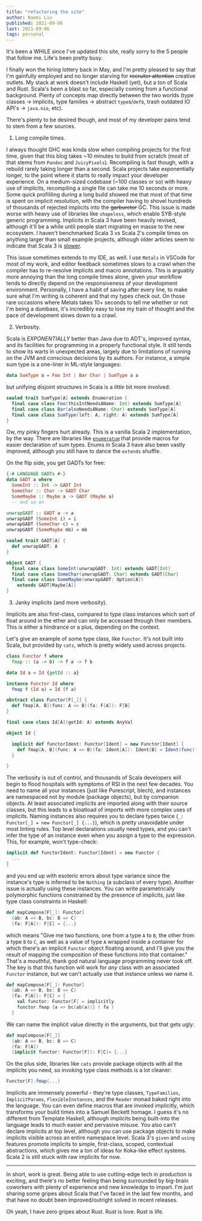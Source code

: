 ```yaml
---
title: "refactoring the site"
author: Naomi Liu
published: 2021-09-06
last: 2021-09-06
tags: personal
---
```


It's been a WHILE since I've updated this site, really sorry to the 5 people that follow me. Life's been pretty busy.

I finally won the hiring lottery back in May, and I'm pretty pleased to say that I'm gainfully employed and no longer starving for ~~recruiter attention~~ creative outlets. My stack at work doesn't include Haskell (yet), but a ton of Scala and Rust. Scala's been a blast so far, especially coming from a functional background. Plenty of concepts map directly between the two worlds (type classes -> implicits, type families -> abstract `type`s/`def`s, trash outdated IO API's -> `java.nio`, etc).

There's plenty to be desired though, and most of my developer pains tend to stem from a few sources.

1. Long compile times.

I always thought GHC was kinda slow when compiling projects for the first time, given that this blog takes ~10 minutes to build from scratch (most of that stems from `Pandoc` and `JuicyPixels`). Recompiling is fast though, with a rebuild rarely taking longer than a second. Scala projects take exponentially longer, to the point where it starts to really impact your developer experience. On a medium-sized codebase (~100 classes or so) with heavy use of implicits, recompiling a single file can take me 10 seconds or more. Some quick profililing during a long build showed me that most of that time is spent on implicit resolution, with the compiler having to shovel hundreds of thousands of rejected implicits into the ~~garburetor~~ GC. This issue is made worse with heavy use of libraries like `shapeless`, which enable SYB-style generic programming. Implicits in Scala 3 have been heavily revised, although it'll be a while until people start migrating en masse to the new ecosystem. I haven't benchmarked Scala 3 vs Scala 2's compile times on anything larger than small example projects, although older articles seem to indicate that Scala 3 is [slower](https://betterprogramming.pub/scala-almost-succeeded-c3b1028b02c5?gi=fe8cdf438d4e#:~:text=The%20Scala%203%20compiler%20is,leave%20gaps%20in%20the%20ecosystem.). 

This issue sometimes extends to my IDE, as well. I use `Metals` in VSCode for most of my work, and editor feedback sometimes slows to a crawl when the compiler has to re-resolve implicits and macro annotations. This is arguably more annoying than the long compile times alone, given your workflow tends to directly depend on the responsiveness of your development environment. Personally, I have a habit of saving after every line, to make sure what I'm writing is coherent and that my types check out. On those rare occasions where Metals takes 10+ seconds to tell me whether or not I'm being a dumbass, it's incredibly easy to lose my train of thought and the pace of development slows down to a crawl.

2. Verbosity.

Scala is *EXPONENTIALLY* better than Java due to ADT's, improved syntax, and its facilities for programming in a properly functional style. It still tends to show its warts in unexpected areas, largely due to limitations of running on the JVM and conscious decisions by its authors. For instance, a simple sum type is a one-liner in ML-style languages:

```haskell
data SumType a = Foo Int | Bar Char | SumType a a
```

but unifying disjoint structures in Scala is a *little* bit more involved:

```scala
sealed trait SumType[A] extends Enumeration {
  final case class Foo(thisIntNeedsAName: Int) extends SumType[A]
  final case class Bar(alsoNeedsAName: Char) extends SumType[A]
  final case class SumType(left: A, right: A) extends SumType[A]
}
```

Ow, my pinky fingers hurt already. This is a vanilla Scala 2 implementation, by the way. There are libraries like [`enumeratum`](https://github.com/lloydmeta/enumeratum) that provide macros for easier declaration of sum types. Enums in Scala 3 have also been vastly improved, although you still have to dance the `extends` shuffle.

On the flip side, you get GADTs for free:

```haskell
{-# LANGUAGE GADTs #-}
data GADT a where
  SomeInt :: Int -> GADT Int
  SomeChar :: Char -> GADT Char
  SomeMaybe :: Maybe a -> GADT (Maybe a)
  -- and so on

unwrapGADT :: GADT a -> a
unwrapGADT (SomeInt i) = i
unwrapGADT (SomeChar c) = c
unwrapGADT (SomeMaybe mb) = mb
```

```scala
sealed trait GADT[A] {
  def unwrapGADT: A
}

object GADT {
  final case class SomeInt(unwrapGADT: Int) extends GADT[Int]
  final case class SomeChar(unwrapGADT: Char) extends GADT[Char]
  final case class SomeMaybe(unwrapGADT: Option[A]) 
    extends GADT[Maybe[A]]
}
```

3. Janky implicits (and more verbosity).

Implicits are also first-class, compared to type class instances which sort of float around in the ether and can only be accessed through their members. This is either a hindrance or a plus, depending on the context.

Let's give an example of some type class, like `Functor`. It's not built into Scala, but provided by `cats`, which is pretty widely used across projects.

```haskell
class Functor f where
  fmap :: (a -> b) -> f a -> f b

data Id a = Id {getId :: a} 

instance Functor Id where
  fmap f (Id a) = Id (f a)
```

```scala
abstract class Functor[F[_]] {
  def fmap[A, B](func: A => B)(fa: F[A]): F[B]
}

final case class Id[A](getId: A) extends AnyVal

object Id {

  implicit def functorIdent: Functor[Ident] = new Functor[Ident] {
    def fmap[A, B](func: A => B)(fa: Ident[A]): Ident[B] = Ident(func(fa.getId))
  }

}
```

The verbosity is out of control, and thousands of Scala developers will begin to flood hospitals with symptoms of RSI in the next few decades. You need to name all your instances (just like Purescript, blech), and instances are namespaced not by module (package objects), but by companion objects. At least associated implicits are imported along with their source classes, but this leads to a bloatload of imports with more complex uses of implicits. Naming instances also requires you to declare types twice (`_: Functor[_] = new Functor[_] {...}`), which is pretty unavoidable under most linting rules. Top level declarations usually need types, and you can't infer the type of an instance even when you assign a type to the expression. This, for example, won't type-check:

```scala
implicit def functorIdent: Functor[Ident] = new Functor {
  ...
}
```

and you end up with esoteric errors about type variance since the instance's type is inferred to be `Nothing` (a subclass of every type). Another issue is actually using these instances. You can write parametrically polymorphic functions constrained by the presence of implicits, just like type class constraints in Haskell:

```scala
def mapCompose[F[_]: Functor]
  (ab: A => B, bc: B => C)
  (fa: F[A]): F[C] = {...}
```

which means "Give me two functions, one from a type `A` to `B`, the other from a type `B` to `C`, as well as a value of type `A` wrapped inside a container for which there's an implicit `Functor` object floating around, and I'll give you the result of mapping the composition of these functions into that container." That's a mouthful, thank god natural language programming never took off. The key is that this function will work for *any* class with an associated `Functor` instance, but we can't actually use that instance unless we name it.

```scala
def mapCompose[F[_]: Functor]
  (ab: A => B, bc: B => C)
  (fa: F[A]): F[C] = {
    val functor: Functor[F] = implicitly
    functor.fmap {a => bc(ab(a))} ( fa )
  }
```

We can name the implicit value directly in the arguments, but that gets ugly: 

```scala
def mapCompose[F[_]]
  (ab: A => B, bc: B => C)
  (fa: F[A])
  (implicit functor: Functor[F]): F[C]= {...}
```

On the plus side, libraries like `cats` provide package objects with all the implicits you need, so invoking type class methods is a lot cleaner:

```scala
Functor[F].fmap(...)
```

Implicits are immensely powerful - they're type classes, `TypeFamilies`, `ImplicitParams`, `FlexibleInstances`, and the `Reader` monad baked right into the language. You can even define macros that are invoked implicitly, which transforms your build times into a Samuel Beckett homage. I guess it's no different from Template Haskell, although implicits being built-into the language leads to much easier and pervasive misuse. You also can't declare implicits at top level, although you can use package objects to make implicits visible across an entire namespace level. Scala 3's `given` and `using` features promote implicits to simple, first-class, scoped, contextual abstractions, which gives me a ton of ideas for Koka-like effect systems. Scala 2 is still stuck with raw implicits for now.

---

In short, work is great. Being able to use cutting-edge tech in production is exciting, and there's no better feeling than being surrounded by big-brain coworkers with plenty of experience and new knowledge to impart. I'm just sharing some gripes about Scala that I've faced in the last few months, and that have no doubt been improved/outright solved in recent releases.

Oh yeah, I have zero gripes about Rust. Rust is love. Rust is life.